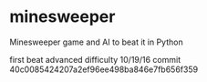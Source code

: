 # minesweeper
Minesweeper game and AI to beat it in Python

first beat advanced difficulty 10/19/16 commit 40c0085424207a2ef96ee498ba846e7fb656f359
